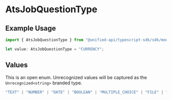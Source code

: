 # AtsJobQuestionType

## Example Usage

```typescript
import { AtsJobQuestionType } from "@unified-api/typescript-sdk/sdk/models/shared";

let value: AtsJobQuestionType = "CURRENCY";
```

## Values

This is an open enum. Unrecognized values will be captured as the `Unrecognized<string>` branded type.

```typescript
"TEXT" | "NUMBER" | "DATE" | "BOOLEAN" | "MULTIPLE_CHOICE" | "FILE" | "TEXTAREA" | "MULTIPLE_SELECT" | "UNIVERSITY" | "YES_NO" | "CURRENCY" | "URL" | Unrecognized<string>
```
